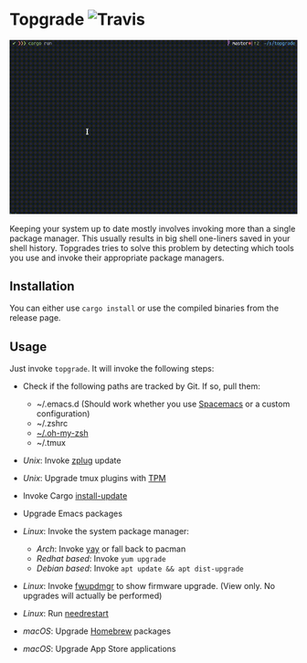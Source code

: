 # Topgrade ![Travis](https://api.travis-ci.org/r-darwish/topgrade.svg?branch=master)

![Alt Text](doc/screenshot.gif)

Keeping your system up to date mostly involves invoking more than a single package manager. This
usually results in big shell one-liners saved in your shell history. Topgrades tries to solve this
problem by detecting which tools you use and invoke their appropriate package managers.

## Installation
You can either use `cargo install` or use the compiled binaries from the release page.

## Usage
Just invoke `topgrade`. It will invoke the following steps:

* Check if the following paths are tracked by Git. If so, pull them:
  * ~/.emacs.d (Should work whether you use [Spacemacs](http://spacemacs.org/) or a custom configuration)
  * ~/.zshrc
  * [~/.oh-my-zsh](https://github.com/robbyrussell/oh-my-zsh)
  * ~/.tmux

* *Unix*: Invoke [zplug](https://github.com/zplug/zplug) update
* *Unix*: Upgrade tmux plugins with [TPM](https://github.com/tmux-plugins/tpm)
* Invoke Cargo [install-update](https://github.com/nabijaczleweli/cargo-update)
* Upgrade Emacs packages
* *Linux*: Invoke the system package manager:
  * *Arch*: Invoke [yay](https://github.com/Jguer/yay) or fall back to pacman
  * *Redhat based*: Invoke `yum upgrade`
  * *Debian based*: Invoke `apt update && apt dist-upgrade`
* *Linux*: Invoke [fwupdmgr](https://github.com/hughsie/fwupd) to show firmware upgrade. (View only. No upgrades will actually be performed)
* *Linux*: Run [needrestart](https://github.com/liske/needrestart)
* *macOS*: Upgrade [Homebrew](https://brew.sh/) packages
* *macOS*: Upgrade App Store applications
